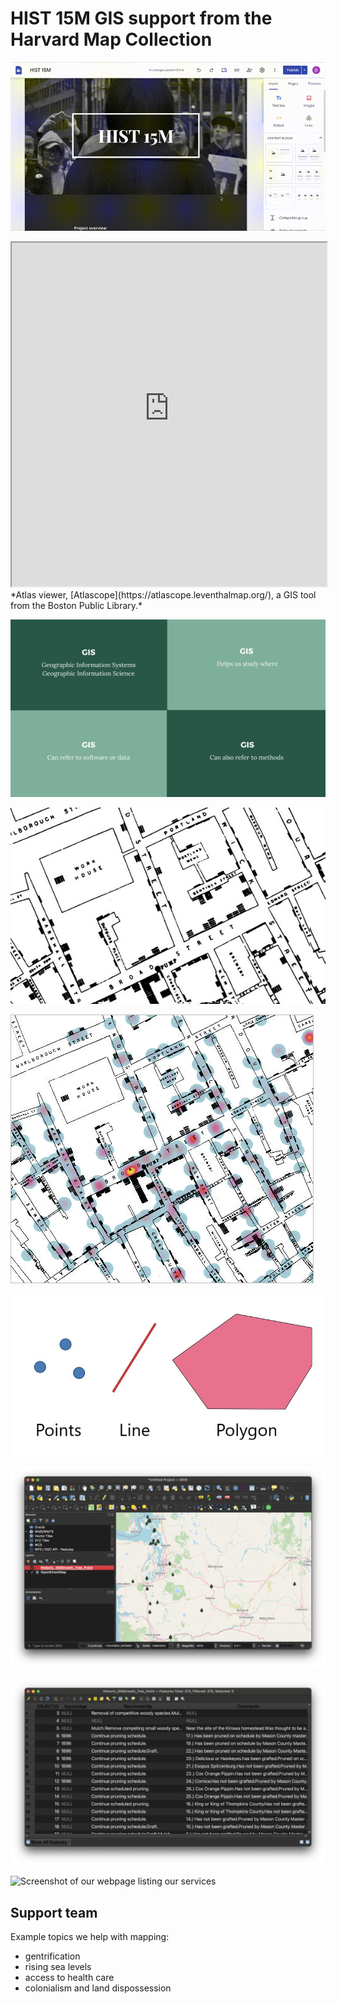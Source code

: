 # HIST 15M GIS support from the Harvard Map Collection

![Screen recording of an example Google Sites page for Hist 15m](https://raw.githubusercontent.com/HarvardMapCollection/classes/main/media/hist15m.gif)

<iframe width="100%" height="550" alt="Historic map viewer showing old building on Mission Hill in 1800s" src="https://atlascope.leventhalmap.org/#view:embed$base:000$overlay:39999059010718$zoom:18.00$center:-7914725.872110603,5210447.532772563$mode:glass$pos:204"></iframe>
*Atlas viewer, [Atlascope](https://atlascope.leventhalmap.org/), a GIS tool from the Boston Public Library.*

![Chart diagramming the definition of GIS as a collection of methods, software, and data](https://raw.githubusercontent.com/HarvardMapCollection/classes/main/media/GIS-intro.png)

![John Snow map from 1854 showing London streets with dashes for each instance of cholera, centered around a water pump](https://raw.githubusercontent.com/HarvardMapCollection/classes/main/media/snow.jpeg)

![John Snow map with a modern GIS heatmap overlaid on top](https://raw.githubusercontent.com/HarvardMapCollection/classes/main/media/snow-gis.png)

![Image showing examples of points, lines, and polygons](https://raw.githubusercontent.com/HarvardMapCollection/classes/main/media/points-lines-polygons.jpeg)

![Example of a points dataset, old growth trees in Washington State loaded into desktop GIS, QGIS](https://raw.githubusercontent.com/HarvardMapCollection/classes/main/media/old-growth-trees.png)

![Back end table of the trees points dataset, showing each row is a tree, and each column is an attribute about the tree](https://raw.githubusercontent.com/HarvardMapCollection/classes/main/media/trees-table.png)

![Screenshot of our webpage listing our services](team-support.png)

## Support team

Example topics we help with mapping:
- gentrification
- rising sea levels
- access to health care
- colonialism and land dispossession